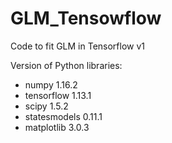 # GLM_Tensowflow
Code to fit GLM in Tensorflow v1

Version of Python libraries:
- numpy 1.16.2
- tensorflow 1.13.1
- scipy 1.5.2
- statesmodels 0.11.1
- matplotlib 3.0.3
